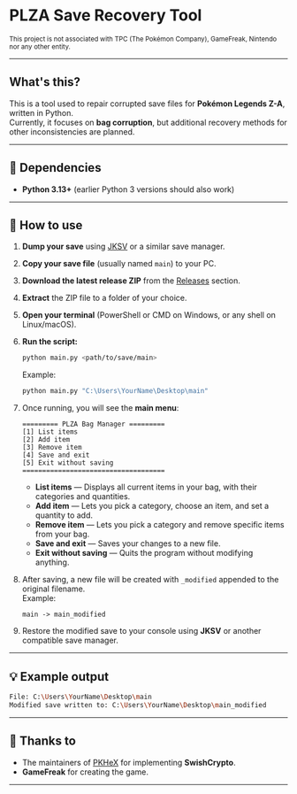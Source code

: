 # PLZA Save Recovery Tool
<sub>This project is not associated with TPC (The Pokémon Company), GameFreak, Nintendo nor any other entity.</sub>

---

## What's this?

This is a tool used to repair corrupted save files for **Pokémon Legends Z-A**, written in Python.  
Currently, it focuses on **bag corruption**, but additional recovery methods for other inconsistencies are planned.

---

## 🧩 Dependencies

- **Python 3.13+** (earlier Python 3 versions should also work)

---

## 🚀 How to use

1. **Dump your save** using [JKSV](https://github.com/J-D-K/JKSV) or a similar save manager.  
2. **Copy your save file** (usually named `main`) to your PC.  
3. **Download the latest release ZIP** from the [Releases](https://github.com/azalea-w/plza-recovery/releases) section.  
4. **Extract** the ZIP file to a folder of your choice.  
5. **Open your terminal** (PowerShell or CMD on Windows, or any shell on Linux/macOS).  
6. **Run the script:**

   ```bash
   python main.py <path/to/save/main>
   ```

   Example:
   ```bash
   python main.py "C:\Users\YourName\Desktop\main"
   ```

7. Once running, you will see the **main menu**:

   ```
   ========= PLZA Bag Manager =========
   [1] List items
   [2] Add item
   [3] Remove item
   [4] Save and exit
   [5] Exit without saving
   ====================================
   ```

   - **List items** — Displays all current items in your bag, with their categories and quantities.  
   - **Add item** — Lets you pick a category, choose an item, and set a quantity to add.  
   - **Remove item** — Lets you pick a category and remove specific items from your bag.  
   - **Save and exit** — Saves your changes to a new file.  
   - **Exit without saving** — Quits the program without modifying anything.

8. After saving, a new file will be created with `_modified` appended to the original filename.  
   Example:
   ```
   main -> main_modified
   ```

9. Restore the modified save to your console using **JKSV** or another compatible save manager.

---

## 💡 Example output

```bash
File: C:\Users\YourName\Desktop\main
Modified save written to: C:\Users\YourName\Desktop\main_modified
```

---

## 🧠 Thanks to

- The maintainers of [PKHeX](https://github.com/kwsch/PKHeX/) for implementing **SwishCrypto**.  
- **GameFreak** for creating the game.

---
